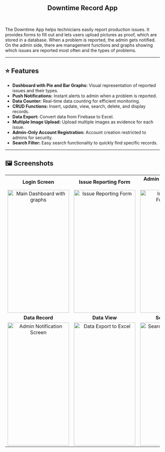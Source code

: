 <div align="center">
  <h2>Downtime Record App</h2>
</div>

<br>

The Downtime App helps technicians easily report production issues. It provides forms to fill out and lets users upload pictures as proof, which are stored in a database. When a problem is reported, the admin gets notified. On the admin side, there are management functions and graphs showing which issues are reported most often and the types of problems.

<hr/>

## :star: Features <a id="features"></a>

- **Dashboard with Pie and Bar Graphs:** Visual representation of reported issues and their types.
- **Push Notifications:** Instant alerts to admin when a problem is reported.
- **Data Counter:** Real-time data counting for efficient monitoring.
- **CRUD Functions:** Insert, update, view, search, delete, and display records.
- **Data Export:** Convert data from Firebase to Excel.
- **Multiple Image Upload:** Upload multiple images as evidence for each issue.
- **Admin-Only Account Registration:** Account creation restricted to admins for security.
- **Search Filter:** Easy search functionality to quickly find specific records.

<hr/>

## :framed_picture: Screenshots <a id="screenshots"></a>

<div align="center">

  <table>
    <tr>
      <td align="center"><b>Login Screen</b></td>
      <td align="center"><b>Issue Reporting Form</b></td>
      <td align="center"><b>Admin Dashboard with Graphs</b></td>
    </tr>
    <tr>
      <td align="center"><img src="https://github.com/aevilnike/Down-Time-Record-Apps/assets/171907883/ae7935ed-bac5-487c-ac80-536af43f908e" alt="Main Dashboard with graphs" width="200" height="400"></td>
      <td align="center"><img src="https://github.com/aevilnike/Down-Time-Record-Apps/assets/171907883/bc7792a1-35d2-47f8-8312-d3c406d63d0e" alt="Issue Reporting Form" width="200" height="400"></td>
      <td align="center"><img src="https://github.com/aevilnike/Down-Time-Record-Apps/assets/171907883/3884163f-ee66-4e47-98ba-41e3c1628066" alt="Image Upload Functionality" width="200" height="400"></td>
    </tr>
    <tr>
      <td align="center"><b>Data Record</b></td>
      <td align="center"><b>Data View</b></td>
      <td align="center"><b>Search Filter</b></td>
    </tr>
    <tr>
      <td align="center"><img src="https://github.com/aevilnike/Down-Time-Record-Apps/assets/171907883/c02df265-c1f5-4756-892e-30fed960ed30" alt="Admin Notification Screen" width="200" height="400"></td>
      <td align="center"><img src="https://github.com/aevilnike/Down-Time-Record-Apps/assets/171907883/222465ed-6895-4a77-a10a-6bb442fd5b97" alt="Data Export to Excel" width="200" height="400"></td>
      <td align="center"><img src="https://github.com/aevilnike/Down-Time-Record-Apps/assets/171907883/15cfd0f2-2503-4d72-a66b-05209c90309f" alt="Search Filter in Action" width="200" height="400"></td>
    </tr>
  </table>
</div>
